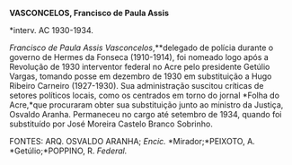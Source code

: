 **VASCONCELOS, Francisco de Paula Assis**

\*interv. AC 1930-1934.

*Francisco de Paula Assis Vasconcelos*,**delegado de polícia durante o
governo de Hermes da Fonseca (1910-1914), foi nomeado logo após a
Revolução de 1930 interventor federal no Acre pelo presidente Getúlio
Vargas, tomando posse em dezembro de 1930 em substituição a Hugo Ribeiro
Carneiro (1927-1930). Sua administração suscitou críticas de setores
políticos locais, como os centrados em torno do jornal *Folha do
Acre,*que procuraram obter sua substituição junto ao ministro da
Justiça, Osvaldo Aranha. Permaneceu no cargo até setembro de 1934,
quando foi substituído por José Moreira Castelo Branco Sobrinho.

FONTES: ARQ. OSVALDO ARANHA; *Encic.* *Mirador;*PEIXOTO, A.
*Getúlio;*POPPINO, R. *Federal.*

 
